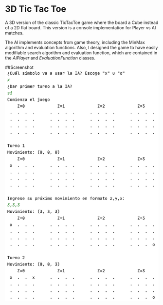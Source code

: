 # 3D Tic Tac Toe

A 3D version of the classic TicTacToe game where the board a Cube instead of a 2D flat board. This version is a console implementation for Player vs AI matches.

The AI implements concepts from game theory, including the MinMax algorithm and evaluation functions.
Also, I designed the game to have easily modifiable search algorithm and evaluation function, which are contained in the *AiPlayer* and *EvaluationFunction* classes.

##Screenshot
![Running screenshot](readme_images/run.png)